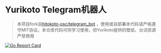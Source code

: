 # Yurikoto Telegram机器人

> 本项目fork自[hitokoto-osc/telegram_bot](https://github.com/hitokoto-osc/telegram_bot) ，使用或自部署本代码请严格遵守MIT协议。本仓库代码可供学习使用，但Yurikoto提供的壁纸、台词资源严禁商用

[![Go Report Card](https://goreportcard.com/badge/github.com/yurikoto/yurikoto-telegram-bot)](https://goreportcard.com/report/github.com/yurikoto/yurikoto-telegram-bot) 
